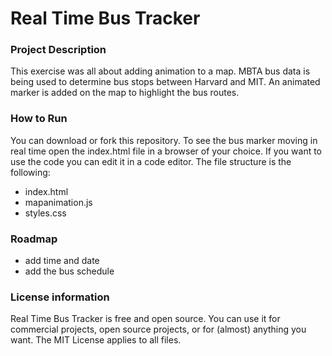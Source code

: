 # Real Time Bus Tracker

### Project Description

This exercise was all about adding animation to a map. MBTA bus data is being used to determine bus stops between Harvard and MIT. An animated marker is added on the map to highlight the bus routes.


### How to Run

You can download or fork this repository. To see the bus marker moving in real time open the index.html file in a browser of your choice. 
If you want to use the code you can edit it in a code editor. 
The file structure is the following: 
- index.html
- mapanimation.js
- styles.css

### Roadmap
- add time and date
- add the bus schedule

### License information

Real Time Bus Tracker is free and open source. You can use it for commercial projects, open source projects, or for (almost) anything you want. The MIT License applies to all files.
